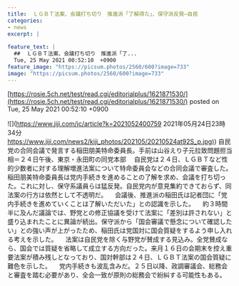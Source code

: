 ```yaml
---
title:  ＬＧＢＴ法案、会議打ち切り　推進派「了解得た」、保守派反発—自民  
categories:
- news
excerpt: |
  
feature_text: |
  ##  ＬＧＢＴ法案、会議打ち切り　推進派「了...
  Tue, 25 May 2021 00:52:10  +0900
feature_image: "https://picsum.photos/2560/600?image=733"
image: "https://picsum.photos/2560/600?image=733"
---
```


[https://rosie.5ch.net/test/read.cgi/editorialplus/1621871530/](https://rosie.5ch.net/test/read.cgi/editorialplus/1621871530/)
posted on Tue, 25 May 2021 00:52:10  +0900

<!--more-->

![](https://www.jiji.com/jc/article?k=2021052400759 2021年05月24日23時34分 [https://www.jiji.com/news2/kiji_photos/202105/20210524at92S_p.jpg)](https://www.jiji.com/news2/kiji_photos/202105/20210524at92S_p.jpg)) 自民党の合同会議で発言する稲田朋美特命委員長。手前は山谷えり子元拉致問題担当相＝２４日午後、東京・永田町の同党本部 　自民党は２４日、ＬＧＢＴなど性的少数者に対する理解増進法案について特命委員会などの合同会議で審査した。稲田朋美特命委員長は党内手続きを進めることの了解を求め、会議を打ち切った。これに対し、保守系議員らは猛反発。自民党内が意見集約できておらず、同法案の行方は依然として不透明だ。 　会議後、推進派の稲田氏は記者団に「党内手続きを進めていくことは了解いただいた」との認識を示した。 　約３時間半に及んだ議論では、野党との修正協議を受けて法案に「差別は許されない」と盛り込まれたことに異論が続出。保守派から「国会審議で懸念について確認したい」との強い声が上がったため、稲田氏は党国対に国会質疑をするよう申し入れる考えを示した。 　法案は自民党を除く与野党が賛成する見込み。全党賛成なら、国会では質疑を省略して成立する方向だった。来月１６日の会期末を控え重要法案が積み残しとなっており、国対幹部は２４日、ＬＧＢＴ法案の国会質疑に難色を示した。 　党内手続きも波乱含みだ。２５日以降、政調審議会、総務会と審査を踏む必要があり、全会一致が原則の総務会で紛糾する可能性もある。
